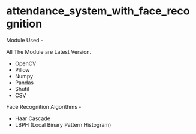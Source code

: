 # attendance_system_with_face_recognition

Module Used -

All The Module are Latest Version.
* OpenCV 
* Pillow
* Numpy
* Pandas
* Shutil
* CSV


Face Recognition Algorithms -
* Haar Cascade
* LBPH (Local Binary Pattern Histogram)
